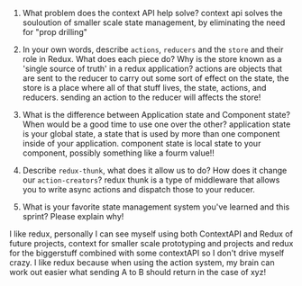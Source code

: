 1. What problem does the context API help solve?
context api solves the souloution of smaller scale state management,
by eliminating the need for "prop drilling"

1. In your own words, describe `actions`, `reducers` and the `store` and their role in Redux. What does each piece do? Why is the store known as a 'single source of truth' in a redux application?
actions are objects that are sent to the reducer to carry out some sort of 
effect on the state, the store is a place where all of that stuff lives, the state, actions, and reducers. sending an action to the reducer will affects the store!

1. What is the difference between Application state and Component state? When would be a good time to use one over the other?
application state is your global state, a state that is used by more than one component inside of your application. component state is local state to your component, possibly something like a fourm value!!

1. Describe `redux-thunk`, what does it allow us to do? How does it change our `action-creators`?
redux thunk is a type of middleware that allows you to write async actions and dispatch those to your reducer.

1. What is your favorite state management system you've learned and this sprint? Please explain why!

I like redux, personally I can see myself using both ContextAPI and Redux of future projects, context for smaller scale prototyping and projects and redux for the biggerstuff combined with some contextAPI so I don't drive myself crazy. I like redux because when using the action system, my brain can work out easier what sending A to B should return in the case of xyz!
